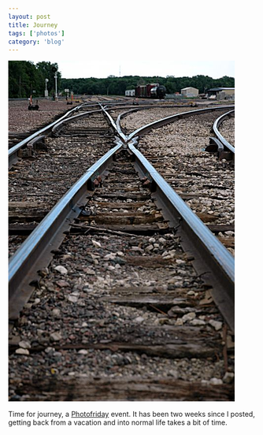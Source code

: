 ```yaml
---
layout: post
title: Journey
tags: ['photos']
category: 'blog'
---
```


![Journey :: Nikon D70 : 1/320s : f/4.5 : ISO 200](/media/2004/06/journey.jpg)

Time for journey, a [Photofriday](http://www.photofriday.com) event. It
has been two weeks since I posted, getting back from a vacation and into
normal life takes a bit of time.

